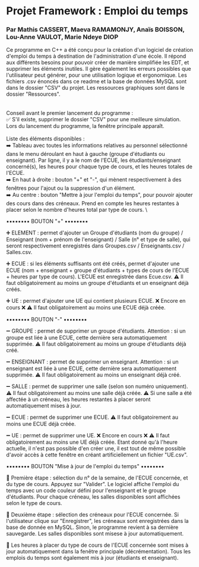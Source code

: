 # Projet Framework : Emploi du temps
### Par Mathis CASSERT, Maeva RAMAMONJY, Anaïs BOISSON, Lou-Anne VAULOT, Marie Ndeye DIOP
Ce programme en C++ a été conçu pour la création d'un logiciel de création d'emploi du temps à destination de l'administration d'une école. 
Il répond aux différents besoins pour pouvoir créer de manière simplifiée les EDT, et supprimer les éléments inutiles. Il gère également les erreurs possibles que l'utilisateur peut générer, pour une utilisation logique et ergonomique. 
Les fichiers .csv énoncés dans ce readme et la base de données MySQL sont dans le dossier "CSV" du projet.
Les ressources graphiques sont dans le dossier "Ressources".
\
\
\
Conseil avant le premier lancement du programme : \
✅ S'il existe, supprimer le dossier "CSV" pour une meilleure simulation.
\
Lors du lancement du programme, la fenêtre principale apparaît. 
\
\
Liste des éléments disponibles : \
➡️ Tableau avec toutes les informations relatives au personnel sélectionné dans le menu déroulant en haut à gauche (groupe d'étudiants ou enseignant). Par ligne, il y a le nom de l'ECUE, les étudiants/enseignant concerné(s), les heures pour chaque type de cours, et les heures totales de l'ECUE. \
➡️ En haut à droite : bouton "+" et "-", qui mènent respectivement à des fenêtres pour l'ajout ou la suppression d'un élément. \
➡️ Au centre : bouton "Mettre à jour l'emploi du temps", pour pouvoir ajouter des cours dans des créneaux. Prend en compte les heures restantes à placer selon le nombre d'heures total par type de cours. \


▪▪▪▪▪▪▪▪ BOUTON "+" ▪▪▪▪▪▪▪▪

➕ ELEMENT : permet d'ajouter un Groupe d'étudiants (nom du groupe) / Enseignant (nom + prénom de l'enseignant) / Salle (n° et type de salle), qui seront respectivement enregistrés dans Groupes.csv / Enseignants.csv / Salles.csv.

➕ ECUE : si les éléments suffisants ont été créés, permet d'ajouter une ECUE (nom + enseignant + groupe d'étudiants + types de cours de l'ECUE + heures par type de cours). L'ECUE est enregistrée dans Ecue.csv.
	⚠️ Il faut obligatoirement au moins un groupe d'étudiants et un enseignant déjà créés.

➕ UE : permet d'ajouter une UE qui contient plusieurs ECUE. ❌ Encore en cours ❌
	⚠️ Il faut obligatoirement au moins une ECUE déjà créée.



▪▪▪▪▪▪▪▪ BOUTON "-" ▪▪▪▪▪▪▪▪

➖ GROUPE : permet de supprimer un groupe d'étudiants. Attention : si un groupe est liée à une ECUE, cette dernière sera automatiquement supprimée.
	⚠️ Il faut obligatoirement au moins un groupe d'étudiants déjà créé.

➖ ENSEIGNANT : permet de supprimer un enseignant. Attention : si un enseignant est liée à une ECUE, cette dernière sera automatiquement supprimée.
	⚠️ Il faut obligatoirement au moins un enseignant déjà créé.

➖ SALLE : permet de supprimer une salle (selon son numéro uniquement). 
	⚠️ Il faut obligatoirement au moins une salle déjà créée.
	⚠️ Si une salle a été affectée à un créneau, les heures restantes à placer seront automatiquement mises à jour.

➖ ECUE : permet de supprimer une ECUE.
	⚠️ Il faut obligatoirement au moins une ECUE déjà créée.

➖ UE : permet de supprimer une UE. ❌ Encore en cours ❌
	⚠️ Il faut obligatoirement au moins une UE déjà créée. Etant donné qu'à l'heure actuelle, il n'est pas possible d'en créer une, il est tout de même possible d'avoir accès à cette fenêtre en créant artificiellement un fichier "UE.csv". 



▪▪▪▪▪▪▪▪ BOUTON "Mise à jour de l'emploi du temps"  ▪▪▪▪▪▪▪▪
 
🔄 Première étape : sélection du n° de la semaine, de l'ECUE concernée, et du type de cours. Appuyez sur "Valider". Le logiciel affiche l'emploi du temps avec un code couleur défini pour l'enseignant et le groupe d'étudiants. Pour chaque créneau, les salles disponibles sont affichées selon le type de cours.

🔄 Deuxième étape : sélection des créneaux pour l'ECUE concernée. Si l'utilisateur clique sur "Enregistrer", les créneaux sont enregistrées dans la base de donnée en MySQL. Sinon, le programme revient à sa dernière sauvegarde. Les salles disponibles sont misese à jour automatiquement.

🔄 Les heures à placer du type de cours de l'ECUE concernée sont mises à jour automatiquement dans la fenêtre principale (décrémentation). Tous les emplois du temps sont également mis à jour (étudiants et enseignant).
